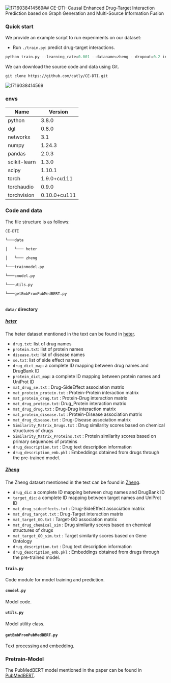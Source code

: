 ![1716038414569](https://github.com/catly/CE-DTI/assets/9825370/60adfeb0-7cb7-488e-aefb-09e78a3331d7)## CE-DTI:
Causal Enhanced Drug-Target Interaction Prediction based on Graph Generation and Multi-Source Information Fusion
### Quick start
We provide an example script to run experiments on our dataset: 

- Run `./train.py`: predict drug-target interactions. 

```Python
python train.py --learning_rate=0.001 --dataname=zheng --dropout=0.2 inp_size=128
```
We can download the source code and data using Git.

```
git clone https://github.com/catly/CE-DTI.git
```


![1716038414569](https://github.com/catly/CE-DTI/assets/9825370/3e8c74e4-75e9-4773-9fbb-aabc262c23a4)




### envs

|Name                    |Version               | 
|-------|-------|
|python          |          3.8.0      |        
|dgl              |         0.8.0       |      
|networkx        |         3.1       |       
|numpy            |         1.24.3    |      
|pandas          |          2.0.3     |      
|scikit-learn    |          1.3.0      |         
|scipy          |           1.10.1     |           
|torch        |             1.9.0+cu111  |          
|torchaudio   |             0.9.0         |          
|torchvision    |           0.10.0+cu111 |            



### Code and data
The file structure is as follows: 
```
CE-DTI

└───data

│   └─── heter

│   └─── zheng

└───trainmodel.py

└───cmodel.py

└───utils.py

└───getEmbFromPubMedBERT.py


```


#### `data/` directory
##### [heter](https://github.com/luoyunan/DTINet)
The heter dataset mentioned in the text can be found in [heter](https://github.com/luoyunan/DTINet).
- `drug.txt`: list of drug names
- `protein.txt`: list of protein names
- `disease.txt`: list of disease names
- `se.txt`: list of side effect names
- `drug_dict_map`: a complete ID mapping between drug names and DrugBank ID
- `protein_dict_map`: a complete ID mapping between protein names and UniProt ID
- `mat_drug_se.txt` 		: Drug-SideEffect association matrix
- `mat_protein_protein.txt` : Protein-Protein interaction matrix
- `mat_protein_drug.txt` 	: Protein-Drug interaction matrix
- `mat_drug_protein.txt`: Drug_Protein interaction matrix
- `mat_drug_drug.txt` 		: Drug-Drug interaction matrix
- `mat_protein_disease.txt` : Protein-Disease association matrix
- `mat_drug_disease.txt` 	: Drug-Disease association matrix
- `Similarity_Matrix_Drugs.txt` 	: Drug similarity scores based on chemical structures of drugs
- `Similarity_Matrix_Proteins.txt` 	: Protein similarity scores based on primary sequences of proteins
- `drug_description.txt` : Drug text description information
- `drug_description_emb.pkl` : Embeddings obtained from drugs through the pre-trained model.
  

##### [Zheng](https://opus.lib.uts.edu.au/bitstream/10453/133212/4/2844947A-867E-4FFE-B718-ED9D728E0F76%20am.pdf)
The Zheng dataset mentioned in the text can be found in [Zheng](https://opus.lib.uts.edu.au/bitstream/10453/133212/4/2844947A-867E-4FFE-B718-ED9D728E0F76%20am.pdf).
- `drug_dic`: a complete ID mapping between drug names and DrugBank ID
- `target_dic`: a complete ID mapping between target names and UniProt ID
- `mat_drug_sideeffects.txt` 		: Drug-SideEffect association matrix
- `mat_drug_target.txt` 	: Drug-Target interaction matrix
- `mat_target_GO.txt` : Target-GO association matrix
- `mat_drug_chemical_sim` 	: Drug similarity scores based on chemical structures of drugs
- `mat_target_GO_sim.txt` 	: Target similarity scores based on Gene Ontology 
- `drug_description.txt` : Drug text description information
- `drug_description_emb.pkl` : Embeddings obtained from drugs through the pre-trained model.

#### `train.py` 
Code module for model training and prediction.

#### `cmodel.py` 
 Model code.

#### `utils.py` 
Model utility class.

#### `getEmbFromPubMedBERT.py` 
Text processing and embedding.

### Pretrain-Model
The PubMedBERT model mentioned in the paper can be found in [PubMedBERT](https://huggingface.co/microsoft/BiomedNLP-BiomedBERT-base-uncased-abstract-fulltext).








